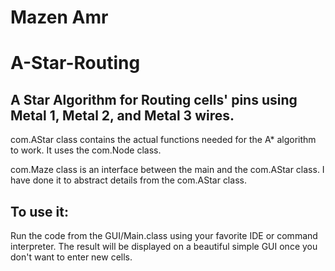 # Mazen Amr
# A-Star-Routing


## A Star Algorithm for Routing cells' pins using Metal 1, Metal 2, and Metal 3 wires.

com.AStar class contains the actual functions needed for the A* algorithm to work. It uses the com.Node class.

com.Maze class is an interface between the main and the com.AStar class. I have done it to abstract details from the com.AStar class.

## To use it:
Run the code from the GUI/Main.class using your favorite IDE or command interpreter.
The result will be displayed on a beautiful simple GUI once you don't want to enter new cells.
